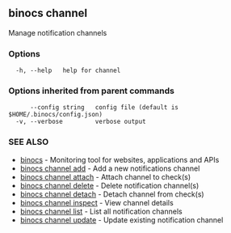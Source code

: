 ## binocs channel

Manage notification channels

### Options

```
  -h, --help   help for channel
```

### Options inherited from parent commands

```
      --config string   config file (default is $HOME/.binocs/config.json)
  -v, --verbose         verbose output
```

### SEE ALSO

* [binocs](binocs.md)	 - Monitoring tool for websites, applications and APIs
* [binocs channel add](binocs_channel_add.md)	 - Add a new notifications channel
* [binocs channel attach](binocs_channel_attach.md)	 - Attach channel to check(s)
* [binocs channel delete](binocs_channel_delete.md)	 - Delete notification channel(s)
* [binocs channel detach](binocs_channel_detach.md)	 - Detach channel from check(s)
* [binocs channel inspect](binocs_channel_inspect.md)	 - View channel details
* [binocs channel list](binocs_channel_list.md)	 - List all notification channels
* [binocs channel update](binocs_channel_update.md)	 - Update existing notification channel

